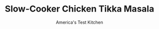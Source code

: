 ---
layout: ../../layouts/MarkdownPostLayout.astro
title: Slow-Cooker Chicken Tikka Masala
author: America's Test Kitchen
pubDate: 2023-03-15
description: "Let your slow cooker deliver this rich, fragrant, tangy chicken and rice dish."
image_url: https://res.cloudinary.com/hksqkdlah/image/upload/ar_1:1,c_fill,dpr_2.0,f_auto,fl_lossy.progressive.strip_profile,g_faces:auto,q_auto:low,w_344/40267_sfs-slow-cooker-chicken-tikka-masala-15
tags: ["Main Courses","Chicken","Slow Cooker"]
calories: 2413
protein: 37
carbohydrates: 16
fats: 
fiber: 3
ingredients: ["1 (28-ounce) can, crushed tomatoes","2 teaspoons, sugar","3 tablespoons, vegetable oil","1 , onion, chopped fine","1 , serrano chile, stemmed, seeded, and minced","4 , garlic cloves, minced","1 tablespoon, grated fresh ginger","1 tablespoon, tomato paste","1 tablespoon, garam masala",", Salt and pepper","2 pounds, boneless, skinless chicken breasts, trimmed","2/3 cup, heavy cream","1/4 cup, chopped fresh cilantro"]
serves: 6
time: "3 to 4 hours on low"
instructions: ["Combine tomatoes and sugar in slow cooker. Heat oil in 12-inch nonstick skillet over medium-high heat until shimmering. Add onion and cook until softened, 5 to 7 minutes. Add serrano, garlic, ginger, tomato paste, garam masala, ½ teaspoon salt, and ¼ teaspoon pepper and cook until fragrant, about 1 minute.","Transfer onion mixture to slow cooker and stir to combine. Season chicken with salt and pepper and nestle into slow cooker. Cover and cook until chicken registers 160 degrees, 3 to 4 hours on low.","Remove chicken from slow cooker and cut into 1-inch pieces. Stir cream and chicken into slow cooker. Serve, sprinkled with cilantro."]
nutrition: ["1013 mg Potassium","395 mg Phosphorus","91 mg Calcium","2 mg Iron","78 mg Magnesium","810 mg Sodium","1 mg Zinc","21 g Fat","16 mg Niacin (B3)","8 g Monounsaturated","2 g Polyunsaturated","16 mg Vitamin C","146 mg Cholesterol","7 g Saturated","3 g Fiber","37 µg Folate (food)","9 g Sugars","12 µg Vitamin K","269 g Water","16 g Carbs","37 µg Folate equivalent (total)","37 g Protein","4 mg Vitamin E","1 mg Vitamin B6","139 µg Vitamin A","402 kcal Energy","1 g Sugars, added","2413 calories"]
notes: "Serve with white rice, preferably basmati. You can substitute 2 teaspoons of ground coriander, ½ teaspoon of pepper, ¼ teaspoon of ground cardamom, and ¼ teaspoon of ground cinnamon for the garam masala. A jalapeno chile can be substituted for the serrano. For a spicier dish, reserve and add the chile seeds."
---